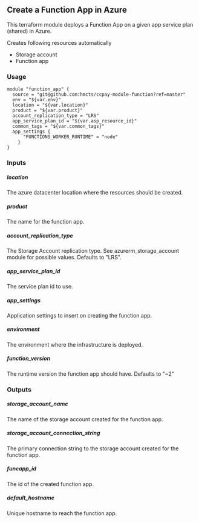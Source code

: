 
## Create a Function App in Azure

This terraform module deploys a Function App on a given app service plan (shared) in Azure.

Creates following resources automatically
- Storage account
- Function app

### Usage

```hcl
module "function_app" {
  source = "git@github.com:hmcts/ccpay-module-function?ref=master"
  env = "${var.env}"
  location = "${var.location}"
  product = "${var.product}"
  account_replication_type = "LRS"
  app_service_plan_id = "${var.asp_resource_id}"
  common_tags = "${var.common_tags}"
  app_settings {
      "FUNCTIONS_WORKER_RUNTIME" = "node"
    }
}

```

### Inputs

##### location
The azure datacenter location where the resources should be created.

##### product
The name for the function app.

##### account_replication_type
The Storage Account replication type. See azurerm_storage_account module for possible values. Defaults to "LRS".

##### app_service_plan_id
The service plan id to use.

##### app_settings
Application settings to insert on creating the function app. 

##### environment
The environment where the infrastructure is deployed.

##### function_version
The runtime version the function app should have. Defaults to "~2"

### Outputs

##### storage_account_name
The name of the storage account created for the function app.

##### storage_account_connection_string
The primary connection string to the storage account created for the function app.

##### funcapp_id
The id of the created function app.

##### default_hostname
Unique hostname to reach the function app.
